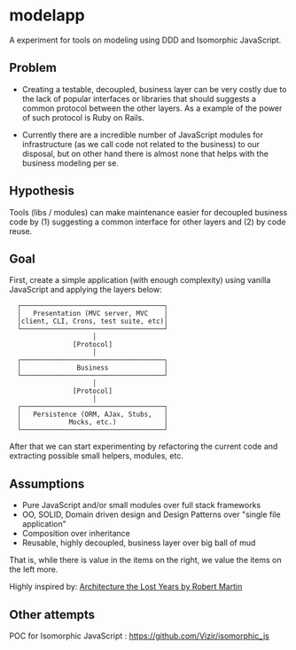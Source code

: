 # modelapp
A experiment for tools on modeling using DDD and Isomorphic JavaScript.

## Problem

- Creating a testable, decoupled, business layer can be very costly due to the lack 
of popular interfaces or libraries that should suggests a common protocol between the 
other layers. As a example of the power of such protocol is Ruby on Rails.

- Currently there are a incredible number of JavaScript modules for 
infrastructure (as we call code not related to the business) to our disposal, 
but on other hand there is almost none that helps with the business modeling per se.


## Hypothesis

Tools (libs / modules) can make maintenance easier for decoupled business code 
by (1) suggesting a common interface for other layers and (2) by code reuse.

## Goal 

First, create a simple application (with enough complexity) using vanilla JavaScript and applying the layers below:

      ┌────────────────────────────────────┐
      │   Presentation (MVC server, MVC    │
      │client, CLI, Crons, test suite, etc)│
      └────────────────────────────────────┘
                         │                  
                    [Protocol]
                         │                  
      ┌────────────────────────────────────┐
      │              Business              │
      └────────────────────────────────────┘
                         │                  
                    [Protocol]
                         │                  
      ┌────────────────────────────────────┐
      │   Persistence (ORM, AJax, Stubs,   │
      │            Mocks, etc.)            │
      └────────────────────────────────────┘

After that we can start experimenting by refactoring the current code and extracting possible small helpers, modules, etc.

## Assumptions

- Pure JavaScript and/or small modules over full stack frameworks
- OO, SOLID, Domain driven design and Design Patterns over "single file application"
- Composition over inheritance
- Reusable, highly decoupled, business layer over big ball of mud

That is, while there is value in the items on the right, we value the items on the left more.

Highly inspired by: [Architecture the Lost Years by Robert Martin](https://www.youtube.com/watch?v=WpkDN78P884)

## Other attempts
POC for Isomorphic JavaScript : https://github.com/Vizir/isomorphic_js
